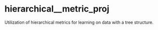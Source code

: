 # hierarchical__metric_proj
Utilization of hierarchical metrics for learning on data with a tree structure.
